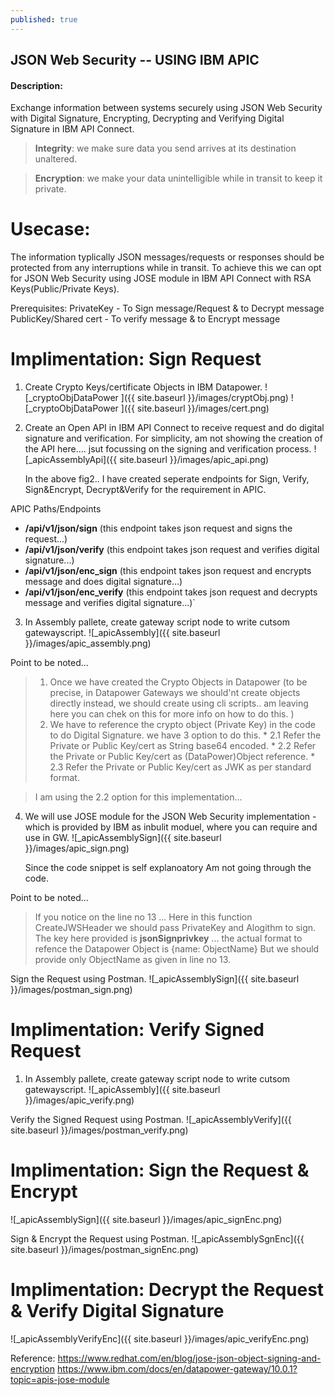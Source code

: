 ```yaml
---
published: true
---
```

## JSON Web Security -- USING IBM APIC

#### Description:

Exchange information between systems securely using JSON Web Security with Digital Signature, Encrypting, Decrypting and Verifying Digital Signature in IBM API Connect. 

>  **Integrity**: we make sure data you send arrives at its destination unaltered.  
  
>  **Encryption**: we make your data unintelligible while in transit to keep it private.

# Usecase:  
The information typlically JSON messages/requests or responses should be protected from any interruptions while in transit. To achieve this we can opt for JSON Web Security using JOSE module in IBM API Connect with RSA Keys(Public/Private Keys).

Prerequisites:
PrivateKey     - To Sign message/Request & to Decrypt message
PublicKey/Shared cert - To verify message & to Encrypt message

# Implimentation: Sign Request
1. Create Crypto Keys/certificate Objects in IBM Datapower.
    ![_cryptoObjDataPower ]({{ site.baseurl }}/images/cryptObj.png)
    ![_cryptoObjDataPower ]({{ site.baseurl }}/images/cert.png)
    
    
2. Create an Open API in IBM API Connect to receive request and do digital signature and verification.
   For simplicity, am not showing the creation of the API here.... jsut focussing on the signing and verification process.
    ![_apicAssemblyApi]({{ site.baseurl }}/images/apic_api.png)
    
   
   In the above fig2.. I have created seperate endpoints for Sign, Verify, Sign&Encrypt, Decrypt&Verify for the requirement in APIC. 
   



APIC Paths/Endpoints
  
 *    **/api/v1/json/sign**          (this endpoint takes json request and signs the request...)
 *    **/api/v1/json/verify**	       (this endpoint takes json request and verifies digital signature...)
 *    **/api/v1/json/enc_sign**	     (this endpoint takes json request and encrypts message and does digital signature...)
 *    **/api/v1/json/enc_verify**	   (this endpoint takes json request and decrypts message and verifies digital signature...)`
     
  3. In Assembly pallete, create gateway script node to write cutsom gatewayscript.
     ![_apicAssembly]({{ site.baseurl }}/images/apic_assembly.png)
     
  

Point to be noted...
 
 >   1. Once we have created the Crypto Objects in Datapower (to be precise, in Datapower Gateways we should'nt create objects directly instead,
    we should create using cli scripts.. am leaving here you can chek on this for more info on how to do this. )
 >   2. We have to reference the crypto object (Private Key) in the code to do Digital Signature.
        we have 3 option to do this.
      *  2.1 Refer the Private or Public Key/cert as String base64 encoded.
      *  2.2 Refer the Private or Public Key/cert as (DataPower)Object reference.
      *  2.3 Refer the Private or Public Key/cert as JWK as per standard format.
        
   >  I am using the 2.2 option for this implementation...
        
   4. We will use JOSE module for the JSON Web Security implementation - which is provided by IBM as inbulit moduel, where you can require and use in GW.
      ![_apicAssemblySign]({{ site.baseurl }}/images/apic_sign.png)
      
      Since the code snippet is self explanoatory Am not going through the code.
     
  

Point to be noted...
  
 >   If you notice on the line no 13 ...
    Here in this function CreateJWSHeader we should pass PrivateKey and Alogithm to sign.
    The key here provided is **jsonSignprivkey** ... the actual format to refence the Datapower Object is {name: ObjectName}
    But we should provide only ObjectName as given in line no 13.
    
  

Sign the Request using Postman.
     ![_apicAssemblySign]({{ site.baseurl }}/images/postman_sign.png)
     
  

# Implimentation: Verify Signed Request
 
  1.  In Assembly pallete, create gateway script node to write cutsom gatewayscript.
     ![_apicAssembly]({{ site.baseurl }}/images/apic_verify.png)
  

Verify the Signed Request using Postman.
     ![_apicAssemblyVerify]({{ site.baseurl }}/images/postman_verify.png)
     
# Implimentation: Sign the Request & Encrypt
   ![_apicAssemblySign]({{ site.baseurl }}/images/apic_signEnc.png)
    
  Sign & Encrypt the Request using Postman.
    ![_apicAssemblySgnEnc]({{ site.baseurl }}/images/postman_signEnc.png)
    
# Implimentation: Decrypt the Request & Verify Digital Signature 
  ![_apicAssemblyVerifyEnc]({{ site.baseurl }}/images/apic_verifyEnc.png)
  
  
  
  Reference:
  https://www.redhat.com/en/blog/jose-json-object-signing-and-encryption
  https://www.ibm.com/docs/en/datapower-gateway/10.0.1?topic=apis-jose-module
    
